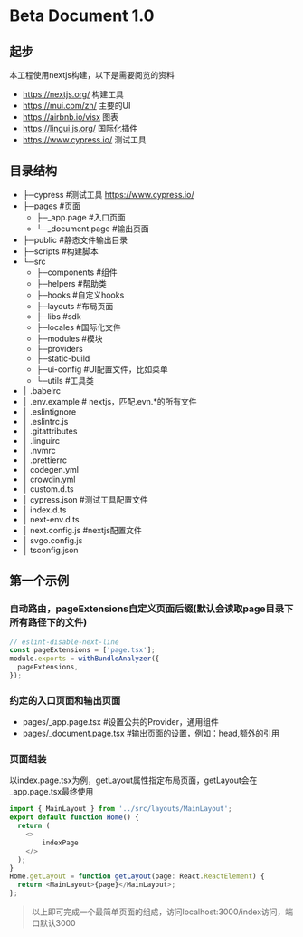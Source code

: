 # Beta Document 1.0

## 起步
本工程使用nextjs构建，以下是需要阅览的资料
* https://nextjs.org/ 构建工具
* https://mui.com/zh/ 主要的UI 
* https://airbnb.io/visx 图表
* https://lingui.js.org/ 国际化插件
* https://www.cypress.io/ 测试工具

## 目录结构
+ ├─cypress   #测试工具 https://www.cypress.io/ 
+ ├─pages #页面 
    + ├─_app.page  #入口页面 
    + └─_document.page  #输出页面 
+ ├─public  #静态文件输出目录 
+ ├─scripts  #构建脚本 
+ └─src 
    + ├─components  #组件 
    + ├─helpers  #帮助类 
    + ├─hooks  #自定义hooks 
    + ├─layouts  #布局页面 
    + ├─libs  #sdk 
    + ├─locales  #国际化文件 
    + ├─modules  #模块 
    + ├─providers  
    + ├─static-build 
    + ├─ui-config  #UI配置文件，比如菜单 
    + └─utils  #工具类 
+ │  .babelrc 
+ │  .env.example # nextjs，匹配.evn.*的所有文件 
+ │  .eslintignore 
+ │  .eslintrc.js 
+ │  .gitattributes 
+ │  .linguirc 
+ │  .nvmrc 
+ │  .prettierrc 
+ │  codegen.yml 
+ │  crowdin.yml 
+ │  custom.d.ts 
+ │  cypress.json  #测试工具配置文件 
+ │  index.d.ts 
+ │  next-env.d.ts 
+ │  next.config.js #nextjs配置文件 
+ │  svgo.config.js 
+ │  tsconfig.json 
## 第一个示例

### 自动路由，pageExtensions自定义页面后缀(默认会读取page目录下所有路径下的文件)
``` javascript
// eslint-disable-next-line
const pageExtensions = ['page.tsx'];
module.exports = withBundleAnalyzer({
  pageExtensions,
});
```

### 约定的入口页面和输出页面
* pages/_app.page.tsx #设置公共的Provider，通用组件
* pages/_document.page.tsx #输出页面的设置，例如：head,额外的引用

### 页面组装
以index.page.tsx为例，getLayout属性指定布局页面，getLayout会在_app.page.tsx最终使用
``` javascript
import { MainLayout } from '../src/layouts/MainLayout';
export default function Home() {
  return (
    <>
        indexPage
    </>
  );
}
Home.getLayout = function getLayout(page: React.ReactElement) {
  return <MainLayout>{page}</MainLayout>;
};
```
> 以上即可完成一个最简单页面的组成，访问localhost:3000/index访问，端口默认3000
